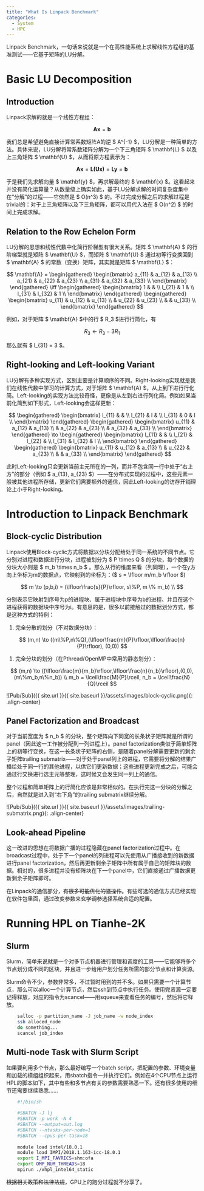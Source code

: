 ```yaml
---
title: "What Is Linpack Benchmark"
categories:
  - System
  - HPC
---
```


Linpack Benchmark，一句话来说就是一个在高性能系统上求解线性方程组的基准测试——它基于矩阵的LU分解。

# Basic LU Decomposition

## Introduction

Linpack求解的就是一个线性方程组：

$$ \mathbf{Ax} = \mathbf{b} $$

我们总是希望避免直接计算常系数矩阵A的逆 $ A^{-1} $，LU分解是一种简单的方法。具体来说，LU分解将常系数矩阵分解为一个下三角矩阵 $ \mathbf{L} $ 以及上三角矩阵 $ \mathbf{U} $，从而将原方程表示为：

$$ \mathbf{Ax} = \mathbf{L(Ux)} = \mathbf{Ly} = \mathbf{b} $$

于是我们先求解向量 $ \mathbf{y} $，再求解最终的 $ \mathbf{x} $。这看起来并没有简化运算量？从数量级上确实如此，基于LU分解求解的时间复杂度集中在“分解”的过程——它依然是 $ O(n^3) $ 的。不过完成分解之后的求解过程是trivial的：对于上三角矩阵以及下三角矩阵，都可以用代入法在 $ O(n^2) $ 的时间上完成求解。

## Relation to the Row Echelon Form

LU分解的思想和线性代数中化简行阶梯型有很大关系。矩阵 $ \mathbf{A} $ 的行阶梯型就是矩阵 $ \mathbf{U} $，而矩阵 $ \mathbf{U} $ 通过初等行变换回到 $ \mathbf{A} $ 的常数（变换）矩阵，其实就是矩阵 $ \mathbf{L} $：

$$
\mathbf{A} = 
\begin{gathered}
    \begin{bmatrix}
        a_{11} & a_{12} & a_{13} \\
        a_{21} & a_{22} & a_{23} \\
        a_{31} & a_{32} & a_{33} \\        
    \end{bmatrix}
\end{gathered}
\iff
\begin{gathered}
    \begin{bmatrix}
        1 & & \\
        l_{21} & 1 & \\
        l_{31} & l_{32} & 1 \\
    \end{bmatrix}
\end{gathered}
\begin{gathered}
    \begin{bmatrix}
        u_{11} & u_{12} & u_{13} \\
        & u_{22} & u_{23} \\
        & & u_{33} \\
    \end{bmatrix}
\end{gathered}
$$

例如，对于矩阵 $ \mathbf{A} $中的行 $ R_3 $进行行简化，有

$$ R_3 \leftarrow R_3 - 3R_1 $$

那么就有 $ l_{31} = 3 $。

## Right-looking and Left-looking Variant

LU分解有多种实现方式，区别主要是计算顺序的不同。Right-looking实现就是我们在线性代数中学习的计算方式，对于矩阵 $ \mathbf{A} $，从上到下进行行化简。Left-looking的实现方法比较奇怪，更像是从左到右进行列化简。例如如果当前化简到如下形式，Left-looking会这样更新：

$$
\begin{gathered}
    \begin{bmatrix}
        l_{11} & & \\
        l_{21} & I & \\
        l_{31} & 0 & I \\
    \end{bmatrix}
\end{gathered}
\begin{gathered}
    \begin{bmatrix}
        u_{11} & a_{12} & a_{13} \\
        & a_{22} & a_{23} \\
        & a_{32} & a_{33} \\
    \end{bmatrix}
\end{gathered}
\to
\begin{gathered}
    \begin{bmatrix}
        l_{11} & & \\
        l_{21} & l_{22} & \\
        l_{31} & l_{32} & I \\
    \end{bmatrix}
\end{gathered}
\begin{gathered}
    \begin{bmatrix}
        u_{11} & u_{12} & a_{13} \\
        & u_{22} & a_{23} \\
        &  & a_{33} \\
    \end{bmatrix}
\end{gathered}
$$

此时Left-looking只会更新当前主元所在的一列，而并不包含同一行中处于“右上方”的部分（例如 $ a_{13}, a_{23} $）——在分布式实现的过程中，这些元素一般被其他进程所存储，更新它们需要额外的通信，因此Left-looking的访存开销理论上小于Right-looking。

# Introduction to Linpack Benchmark

## Block-cyclic Distribution
Linpack使用Block-cyclic方式将数据以分块分配给处于同一系统的不同节点。它分别对进程和数据进行分块，进程被划分为 $ P \times Q $ 的分块，每个数据的分块大小则是 $ m_b \times n_b $ 。那么从行的维度来看（列同理），一个在y方向上坐标为m的数据点，它映射到的坐标为：($ s = \lfloor m/m_b \rfloor $)

$$
m \to (p,b,i) = (\lfloor\frac{s}{P}\rfloor, s\%P, m \% m_b) \\
$$

分别表示它映射到序号为p的进程块、属于进程块中序号为b的进程、并且在这个进程获得的数据块中序号为i。有意思的是，很多以前接触过的数据划分方式，都是这种方式的特例：

1. 完全分散的划分（不对数据分块）：

$$
(m,n) \to ((m\%P,n\%Q),(\lfloor\frac{m}{P}\rfloor,\lfloor\frac{n}{P}\rfloor), (0,0))
$$

1. 完全分块的划分（在Pthread/OpenMP中常用的静态划分）：

$$
(m,n) \to ((\lfloor\frac{m}{m_b}\rfloor,\lfloor\frac{n}{n_b}\rfloor),(0,0),(m\%m_b,n\%n_b)) \\
m_b = \lceil\frac{M}{P}\rceil, n_b = \lceil\frac{N}{Q}\rceil
$$

![Pub/Sub]({{ site.url }}{{ site.baseurl }}/assets/images/block-cyclic.png){: .align-center}

## Panel Factorization and Broadcast

对于当前宽度为 $ n_b $ 的分块，整个矩阵向下同宽的长条状子矩阵就是所谓的panel（因此这一工作被分配到一列进程上）。panel factorization类似于简单矩阵上的初等行变换，在这一长条状子矩阵的右侧，是随着panel分解需要更新的剩余子矩阵trailing submatrix——对于处于panel列上的进程，它需要将分解的结果广播给处于同一行的其他进程，以供它们更新数据；这些进程更新完成之后，可能会通过行交换进行选主元等整理，这时候又会发生同一列上的通信。

整个过程和简单矩阵上的行简化应该是非常相似的。在执行完这一分块的分解之后，自然就是进入到“右下角”的trailing submatrix继续分解。

![Pub/Sub]({{ site.url }}{{ site.baseurl }}/assets/images/trailing-submatrix.png){: .align-center}

## Look-ahead Pipeline

这一改进的思想在将数据广播的过程隐藏在panel factorization过程中。在broadcast过程中，处于下一个panel的列进程可以先使用从广播接收到的新数据进行panel factorization，然后再更新剩余子矩阵中所有属于自己的矩阵块的数据。相对的，很多进程并没有矩阵块在下一个panel中，它们直接通过广播数据更新剩余子矩阵即可。

在Linpack的通信部分，~~有很多可能优化的骚操作~~。有些可选的通信方式已经实现在软件包里面，通过改变参数来~~玄学调参~~选择系统合适的配置。

# Running HPL on Tianhe-2K

## Slurm

Slurm，简单来说就是一个对多节点机器进行管理和调度的工具——它能够将多个节点划分成不同的区块，并且进一步给用户划分任务所需的部分节点和计算资源。

Slurm命令不少，参数非常多，不过暂时用到的并不多。如果只需要一个计算节点，那么可以alloc一个计算节点，然后ssh到节点中执行任务。使用完资源一定要记得释放，对应的指令为scancel——用squeue来查看任务的编号，然后将它释放。

```bash
    salloc -p partition_name -J job_name -w node_index
    ssh alloced_node
    do something...
    scancel job_index
```

## Multi-node Task with Slurm Script

如果要利用多个节点，那么最好编写一个batch script，把配置的参数、环境变量和加载的模组组织起来，用sbatch指令一并执行它们。例如在4个CPU节点上运行HPL的脚本如下，其中有些和多节点有关的参数需要熟悉一下。还有很多使用的细节还需要继续熟悉……

```bash
    #!/bin/sh
    
    #SBATCH -J lj
    #SBATCH -p work -N 4
    #SBATCH --output=out.log
    #SBATCH --ntasks-per-node=1
    #SBATCH --cpus-per-task=18
    
    module load intel/18.0.1
    module load IMPI/2018.1.163-icc-18.0.1
    export I_MPI_FAVRICS=shm:ofa
    export OMP_NUM_THREADS=18
    mpirun ./xhpl_intel64_static
```

~~根据相关政策和法律法规~~，GPU上的跑分过程就不分享了。